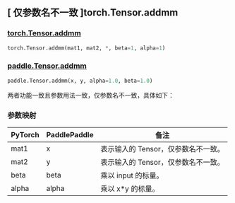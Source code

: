 ## [ 仅参数名不一致 ]torch.Tensor.addmm

### [torch.Tensor.addmm](https://pytorch.org/docs/stable/generated/torch.Tensor.addmm.html)

```python
torch.Tensor.addmm(mat1, mat2, *, beta=1, alpha=1)
```

### [paddle.Tensor.addmm]()

```python
paddle.Tensor.addmm(x, y, alpha=1.0, beta=1.0)
```

两者功能一致且参数用法一致，仅参数名不一致，具体如下：

### 参数映射

| PyTorch  | PaddlePaddle |               备注               |
| -------- | ------------ | -------------------------------- |
| mat1 |      x       | 表示输入的 Tensor，仅参数名不一致。 |
| mat2 |      y       | 表示输入的 Tensor，仅参数名不一致。 |
| beta  |    beta     | 乘以 input 的标量。|
| alpha |   alpha     | 乘以 x*y 的标量。|
